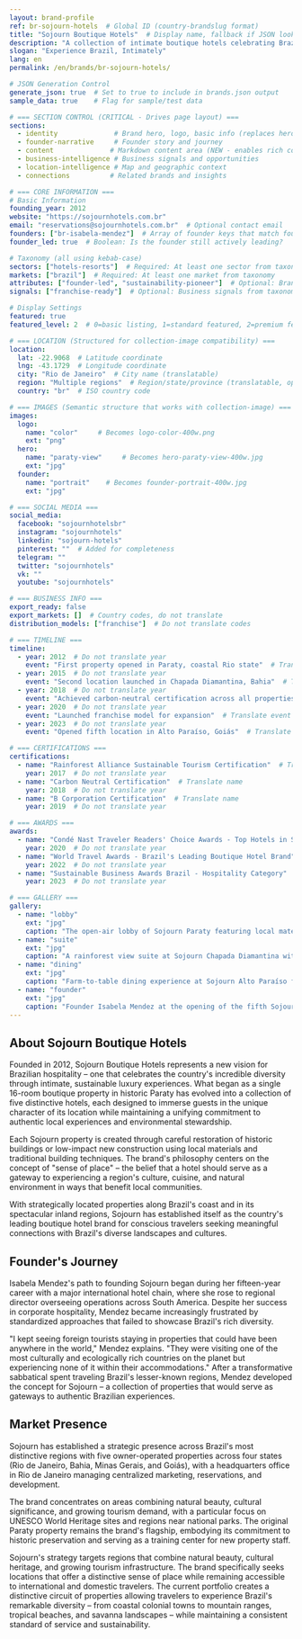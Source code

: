 ```yaml
---
layout: brand-profile
ref: br-sojourn-hotels  # Global ID (country-brandslug format)
title: "Sojourn Boutique Hotels"  # Display name, fallback if JSON lookup fails
description: "A collection of intimate boutique hotels celebrating Brazil's diverse landscapes through sustainable luxury and authentic local experiences."
slogan: "Experience Brazil, Intimately"
lang: en
permalink: /en/brands/br-sojourn-hotels/

# JSON Generation Control
generate_json: true  # Set to true to include in brands.json output
sample_data: true    # Flag for sample/test data

# === SECTION CONTROL (CRITICAL - Drives page layout) ===
sections:
  - identity              # Brand hero, logo, basic info (replaces hero)
  - founder-narrative     # Founder story and journey
  - content              # Markdown content area (NEW - enables rich content)
  - business-intelligence # Business signals and opportunities
  - location-intelligence # Map and geographic context
  - connections          # Related brands and insights

# === CORE INFORMATION ===
# Basic Information
founding_year: 2012
website: "https://sojournhotels.com.br"
email: "reservations@sojournhotels.com.br"  # Optional contact email
founders: ["br-isabela-mendez"]  # Array of founder keys that match founders.json entries
founder_led: true  # Boolean: Is the founder still actively leading?

# Taxonomy (all using kebab-case)
sectors: ["hotels-resorts"]  # Required: At least one sector from taxonomy
markets: ["brazil"]  # Required: At least one market from taxonomy
attributes: ["founder-led", "sustainability-pioneer"]  # Optional: Brand attributes from taxonomy
signals: ["franchise-ready"]  # Optional: Business signals from taxonomy

# Display Settings
featured: true
featured_level: 2  # 0=basic listing, 1=standard featured, 2=premium featured

# === LOCATION (Structured for collection-image compatibility) ===
location:
  lat: -22.9068  # Latitude coordinate
  lng: -43.1729  # Longitude coordinate
  city: "Rio de Janeiro"  # City name (translatable)
  region: "Multiple regions"  # Region/state/province (translatable, optional)
  country: "br"  # ISO country code

# === IMAGES (Semantic structure that works with collection-image) ===
images:
  logo:
    name: "color"     # Becomes logo-color-400w.png
    ext: "png"
  hero:
    name: "paraty-view"     # Becomes hero-paraty-view-400w.jpg
    ext: "jpg"
  founder:
    name: "portrait"    # Becomes founder-portrait-400w.jpg
    ext: "jpg"

# === SOCIAL MEDIA ===
social_media:
  facebook: "sojournhotelsbr"
  instagram: "sojournhotels"
  linkedin: "sojourn-hotels"
  pinterest: ""  # Added for completeness
  telegram: ""
  twitter: "sojournhotels"
  vk: ""
  youtube: "sojournhotels"

# === BUSINESS INFO ===
export_ready: false
export_markets: []  # Country codes, do not translate
distribution_models: ["franchise"]  # Do not translate codes

# === TIMELINE ===
timeline:
  - year: 2012  # Do not translate year
    event: "First property opened in Paraty, coastal Rio state"  # Translate event description
  - year: 2015  # Do not translate year
    event: "Second location launched in Chapada Diamantina, Bahia"  # Translate event description
  - year: 2018  # Do not translate year
    event: "Achieved carbon-neutral certification across all properties"  # Translate event description
  - year: 2020  # Do not translate year
    event: "Launched franchise model for expansion"  # Translate event description
  - year: 2023  # Do not translate year
    event: "Opened fifth location in Alto Paraíso, Goiás"  # Translate event description

# === CERTIFICATIONS ===
certifications:
  - name: "Rainforest Alliance Sustainable Tourism Certification"  # Translate name
    year: 2017  # Do not translate year
  - name: "Carbon Neutral Certification"  # Translate name
    year: 2018  # Do not translate year
  - name: "B Corporation Certification"  # Translate name
    year: 2019  # Do not translate year

# === AWARDS ===
awards:
  - name: "Condé Nast Traveler Readers' Choice Awards - Top Hotels in South America"  # Translate name
    year: 2020  # Do not translate year
  - name: "World Travel Awards - Brazil's Leading Boutique Hotel Brand"  # Translate name
    year: 2022  # Do not translate year
  - name: "Sustainable Business Awards Brazil - Hospitality Category"  # Translate name
    year: 2023  # Do not translate year

# === GALLERY ===
gallery:
  - name: "lobby"
    ext: "jpg"
    caption: "The open-air lobby of Sojourn Paraty featuring local materials and artisanal furnishings"
  - name: "suite"
    ext: "jpg"
    caption: "A rainforest view suite at Sojourn Chapada Diamantina with private plunge pool"
  - name: "dining"
    ext: "jpg"
    caption: "Farm-to-table dining experience at Sojourn Alto Paraíso featuring regional cuisine"
  - name: "founder"
    ext: "jpg"
    caption: "Founder Isabela Mendez at the opening of the fifth Sojourn property in 2023"
---
```


## About Sojourn Boutique Hotels

Founded in 2012, Sojourn Boutique Hotels represents a new vision for Brazilian hospitality – one that celebrates the country's incredible diversity through intimate, sustainable luxury experiences. What began as a single 16-room boutique property in historic Paraty has evolved into a collection of five distinctive hotels, each designed to immerse guests in the unique character of its location while maintaining a unifying commitment to authentic local experiences and environmental stewardship.

Each Sojourn property is created through careful restoration of historic buildings or low-impact new construction using local materials and traditional building techniques. The brand's philosophy centers on the concept of "sense of place" – the belief that a hotel should serve as a gateway to experiencing a region's culture, cuisine, and natural environment in ways that benefit local communities.

With strategically located properties along Brazil's coast and in its spectacular inland regions, Sojourn has established itself as the country's leading boutique hotel brand for conscious travelers seeking meaningful connections with Brazil's diverse landscapes and cultures.

## Founder's Journey

Isabela Mendez's path to founding Sojourn began during her fifteen-year career with a major international hotel chain, where she rose to regional director overseeing operations across South America. Despite her success in corporate hospitality, Mendez became increasingly frustrated by standardized approaches that failed to showcase Brazil's rich diversity.

"I kept seeing foreign tourists staying in properties that could have been anywhere in the world," Mendez explains. "They were visiting one of the most culturally and ecologically rich countries on the planet but experiencing none of it within their accommodations." After a transformative sabbatical spent traveling Brazil's lesser-known regions, Mendez developed the concept for Sojourn – a collection of properties that would serve as gateways to authentic Brazilian experiences.

## Market Presence

Sojourn has established a strategic presence across Brazil's most distinctive regions with five owner-operated properties across four states (Rio de Janeiro, Bahia, Minas Gerais, and Goiás), with a headquarters office in Rio de Janeiro managing centralized marketing, reservations, and development.

The brand concentrates on areas combining natural beauty, cultural significance, and growing tourism demand, with a particular focus on UNESCO World Heritage sites and regions near national parks. The original Paraty property remains the brand's flagship, embodying its commitment to historic preservation and serving as a training center for new property staff.

Sojourn's strategy targets regions that combine natural beauty, cultural heritage, and growing tourism infrastructure. The brand specifically seeks locations that offer a distinctive sense of place while remaining accessible to international and domestic travelers. The current portfolio creates a distinctive circuit of properties allowing travelers to experience Brazil's remarkable diversity – from coastal colonial towns to mountain ranges, tropical beaches, and savanna landscapes – while maintaining a consistent standard of service and sustainability.
